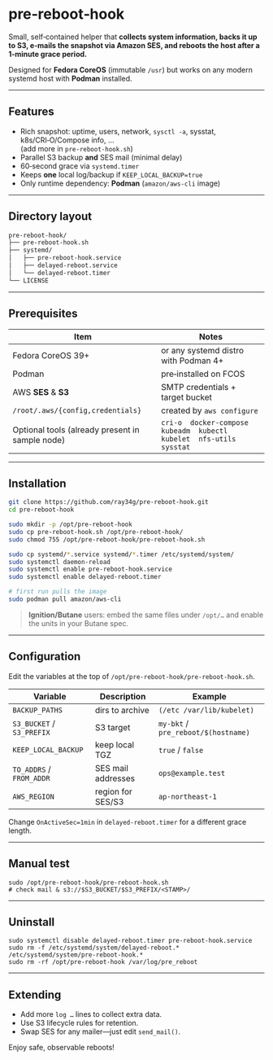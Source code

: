 # pre‑reboot‑hook

Small, self‑contained helper that **collects system information, backs it up to S3,
e‑mails the snapshot via Amazon SES, and reboots the host after a 1‑minute grace period.**

Designed for **Fedora CoreOS** (immutable `/usr`) but works on any modern systemd host
with **Podman** installed.

---

## Features

* Rich snapshot: uptime, users, network, `sysctl ‑a`, sysstat, k8s/CRI‑O/Compose info, …  
  (add more in `pre‑reboot‑hook.sh`)
* Parallel S3 backup **and** SES mail (minimal delay)
* 60‑second grace via `systemd.timer`
* Keeps **one** local log/backup if `KEEP_LOCAL_BACKUP=true`
* Only runtime dependency: **Podman** (`amazon/aws‑cli` image)

---

## Directory layout

```bash
pre-reboot-hook/
├── pre-reboot-hook.sh
├── systemd/
│   ├── pre-reboot-hook.service
│   ├── delayed-reboot.service
│   └── delayed-reboot.timer
└── LICENSE
```

---

## Prerequisites

| Item                                            | Notes                                                        |
| ----------------------------------------------- | ------------------------------------------------------------ |
| Fedora CoreOS 39+                               | or any systemd distro with Podman 4+                         |
| Podman                                          | pre‑installed on FCOS                                        |
| AWS **SES** & **S3**                            | SMTP credentials + target bucket                             |
| `/root/.aws/{config,credentials}`               | created by `aws configure`                                   |
| Optional tools (already present in sample node) | `cri-o  docker-compose  kubeadm  kubectl  kubelet  nfs-utils  sysstat` |

---

## Installation

```bash
git clone https://github.com/ray34g/pre-reboot-hook.git
cd pre-reboot-hook

sudo mkdir -p /opt/pre-reboot-hook
sudo cp pre-reboot-hook.sh /opt/pre-reboot-hook/
sudo chmod 755 /opt/pre-reboot-hook/pre-reboot-hook.sh

sudo cp systemd/*.service systemd/*.timer /etc/systemd/system/
sudo systemctl daemon-reload
sudo systemctl enable pre-reboot-hook.service
sudo systemctl enable delayed-reboot.timer

# first run pulls the image
sudo podman pull amazon/aws-cli
```

> **Ignition/Butane** users: embed the same files under `/opt/…` and enable the units in your Butane spec.

------

## Configuration

Edit the variables at the top of `/opt/pre-reboot-hook/pre-reboot-hook.sh`.

| Variable                  | Description        | Example                             |
| ------------------------- | ------------------ | ----------------------------------- |
| `BACKUP_PATHS`            | dirs to archive    | `(/etc /var/lib/kubelet)`           |
| `S3_BUCKET` / `S3_PREFIX` | S3 target          | `my-bkt` / `pre_reboot/$(hostname)` |
| `KEEP_LOCAL_BACKUP`       | keep local TGZ     | `true` / `false`                    |
| `TO_ADDRS` / `FROM_ADDR`  | SES mail addresses | `ops@example.test`                  |
| `AWS_REGION`              | region for SES/S3  | `ap-northeast-1`                    |

Change `OnActiveSec=1min` in `delayed-reboot.timer` for a different grace length.

------

## Manual test

```
sudo /opt/pre-reboot-hook/pre-reboot-hook.sh
# check mail & s3://$S3_BUCKET/$S3_PREFIX/<STAMP>/
```

------

## Uninstall

```
sudo systemctl disable delayed-reboot.timer pre-reboot-hook.service
sudo rm -f /etc/systemd/system/delayed-reboot.* /etc/systemd/system/pre-reboot-hook.*
sudo rm -rf /opt/pre-reboot-hook /var/log/pre_reboot
```

------

## Extending

- Add more `log …` lines to collect extra data.
- Use S3 lifecycle rules for retention.
- Swap SES for any mailer—just edit `send_mail()`.

Enjoy safe, observable reboots!